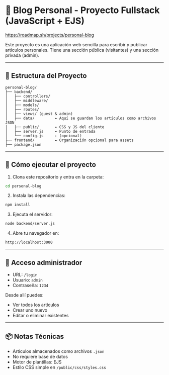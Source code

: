 # 📝 Blog Personal - Proyecto Fullstack (JavaScript + EJS)

https://roadmap.sh/projects/personal-blog

Este proyecto es una aplicación web sencilla para escribir y publicar artículos personales. Tiene una sección pública (visitantes) y una sección privada (admin).

---

## 📁 Estructura del Proyecto
```
personal-blog/
├── backend/
│   ├── controllers/
│   ├── middleware/
│   ├── models/
│   ├── routes/
│   ├── views/ (guest & admin)
│   ├── data/         ← Aquí se guardan los artículos como archivos JSON
│   ├── public/       ← CSS y JS del cliente
│   ├── server.js     ← Punto de entrada
│   └── config.js     ← (opcional)
├── frontend/         ← Organización opcional para assets
├── package.json
```

---

## 🚀 Cómo ejecutar el proyecto

1. Clona este repositorio y entra en la carpeta:
```bash
cd personal-blog
```

2. Instala las dependencias:
```bash
npm install
```

3. Ejecuta el servidor:
```bash
node backend/server.js
```

4. Abre tu navegador en:
```
http://localhost:3000
```

---

## 🔐 Acceso administrador
- URL: `/login`
- Usuario: `admin`
- Contraseña: `1234`

Desde allí puedes:
- Ver todos los artículos
- Crear uno nuevo
- Editar o eliminar existentes

---

## 📦 Notas Técnicas
- Artículos almacenados como archivos `.json`
- No requiere base de datos
- Motor de plantillas: EJS
- Estilo CSS simple en `/public/css/styles.css`